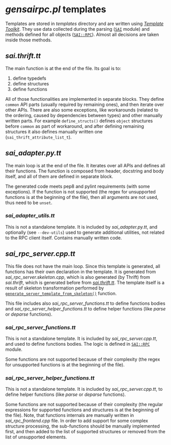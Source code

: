 *gensairpc.pl* templates
========================

Templates are stored in *templates* directory and are written using [*Template Toolkit*](http://www.template-toolkit.org/).
They use data collected during the parsing ([`SAI`](SAI.md) module) and methods defined for all objects ([`SAI::RPC`](SAI-RPC.md)).
Almost all decisions are taken inside those methods.

## *sai.thrift.tt*
The main function is at the end of the file. Its goal is to:
1. define typedefs
1. define structures
1. define functions

All of those functionalities are implemented in separate blocks.
They define `common` API parts (usually required by remaining ones),
and then iterate over other APIs.
There are also some exceptions, like workarounds (related to the ordering, caused by
dependencies between types) and other manually written parts. For example `define_structs()` defines
`object` structures before `common` as part of workaround, and after defining remaining
structures it also defines manually written one (`sai_thrift_attribute_list_t`).

## *sai_adapter.py.tt*
The main loop is at the end of the file. It iterates over all APIs and defines
all their functions.
The function is composed from header, docstring and body itself, and all of them
are defined in separate block.

The generated code meets pep8 and pylint requirements (with some exceptions).
If the function is not supported (the regex for unsupported functions is at the beginning
of the file), then all arguments are not used, thus need to be `unset`.

### *sai_adapter_utils.tt*
This is not a standalone template. It is included by *sai_adapter.py.tt*, and optionally (see `--dev-utils`) used
to generate additional utilities, not related to the RPC client itself. Contains manually
written code.

## *sai_rpc_server.cpp.tt*
This file does not have the main loop. Since this template is generated, all functions
has their own declaration in the template. It is generated from *sai_rpc_server.skeleton.cpp*, which is
also generated (by Thrift) from *sai.thrift*, which is generated before from [*sai.thrift.tt*](#saithrifttt). The template itself is
a result of skeleton transformation performed by [`generate_server_template_from_skeleton()`](README.md#sub-generate_server_template_from_skeleton) function.

This file includes also *sai_rpc_server_functions.tt* to define functions bodies and
*sai_rpc_server_helper_functions.tt* to define helper functions (like *parse* or *deparse* functions).

### *sai_rpc_server_functions.tt*
This is not a standalone template. It is included by *sai_rpc_server.cpp.tt*, and used to define
functions bodies. The logic is defined in [`SAI::RPC`](SAI-RPC.md) module.

Some functions are not supported because of their complexity (the regex for unsupported functions is at the beginning of the file).

### *sai_rpc_server_helper_functions.tt*
This is not a standalone template. It is included by *sai_rpc_server.cpp.tt*, to define helper functions (like *parse* or *deparse* functions).

Some functions are not supported because of their complexity (the regular expressions for supported functions and structures is at the beginning of the file).
Note, that functions internals are manually written in *sai_rpc_frontend.cpp* file. In order to add support for some complex structure processing,
the sub-functions should be manually implemented first, and then added to the list of supported structures or removed from the list of unsupported elements.
